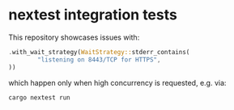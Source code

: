 # nextest integration tests

This repository showcases issues with:

```rust
.with_wait_strategy(WaitStrategy::stderr_contains(
        "listening on 8443/TCP for HTTPS",
))
```

which happen only when high concurrency is requested, e.g. via:

```sh
cargo nextest run
```
